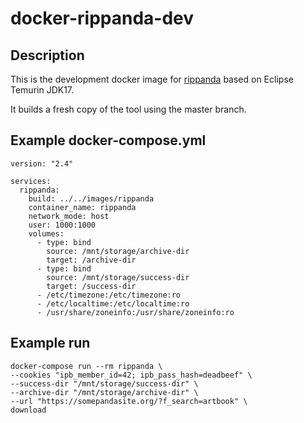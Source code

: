 # docker-rippanda-dev
## Description
This is the development docker image for [rippanda](https://github.com/lovesyk/rippanda) based on Eclipse Temurin JDK17.

It builds a fresh copy of the tool using the master branch.

## Example docker-compose.yml
```
version: "2.4"

services:
  rippanda:
    build: ../../images/rippanda
    container_name: rippanda
    network_mode: host
    user: 1000:1000
    volumes:
      - type: bind
        source: /mnt/storage/archive-dir
        target: /archive-dir
      - type: bind
        source: /mnt/storage/success-dir
        target: /success-dir
      - /etc/timezone:/etc/timezone:ro
      - /etc/localtime:/etc/localtime:ro
      - /usr/share/zoneinfo:/usr/share/zoneinfo:ro
```

## Example run
```
docker-compose run --rm rippanda \
--cookies "ipb_member_id=42; ipb_pass_hash=deadbeef" \
--success-dir "/mnt/storage/success-dir" \
--archive-dir "/mnt/storage/archive-dir" \
--url "https://somepandasite.org/?f_search=artbook" \
download
```
